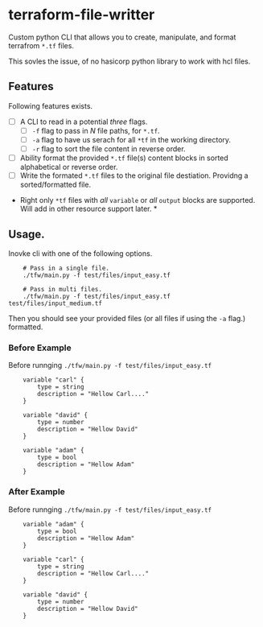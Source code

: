 # terraform-file-writter
Custom python CLI that allows you to create, manipulate, and format terrafrom `*.tf` files.

This sovles the issue, of no hasicorp python library to work with hcl files.

## Features

Following features exists.

- [ ] A CLI to read in a potential *three* flags.
    - [ ] `-f` flag to pass in *N* file paths, for `*.tf`.
    - [ ] `-a` flag to have us serach for all `*tf` in the working directory.
    - [ ] `-r` flag to sort the file content in reverse order.
- [ ] Ability format the provided `*.tf` file(s) content blocks in sorted alphabetical or reverse order. 
- [ ] Write the formated `*.tf` files to the original file destiation. Providng a sorted/formatted file.

* Right only `*tf` files with *all* `variable` or *all* `output` blocks are supported. Will add in other resource support later. *



## Usage.
Inovke cli with one of the following options.

```
    # Pass in a single file. 
    ./tfw/main.py -f test/files/input_easy.tf

    # Pass in multi files.
    ./tfw/main.py -f test/files/input_easy.tf test/files/input_medium.tf
```

Then you should see your provided files (or all files if using the `-a` flag.) formatted.

### Before Example

Before runnging ```./tfw/main.py -f test/files/input_easy.tf```

```hcl
    variable "carl" {
        type = string
        description = "Hellow Carl...."
    }

    variable "david" {
        type = number
        description = "Hellow David"
    }

    variable "adam" {
        type = bool
        description = "Hellow Adam"
    }
```

### After Example
Before runnging ```./tfw/main.py -f test/files/input_easy.tf```

```hcl
    variable "adam" {
        type = bool
        description = "Hellow Adam"
    }

    variable "carl" {
        type = string
        description = "Hellow Carl...."
    }

    variable "david" {
        type = number
        description = "Hellow David"
    }
```
